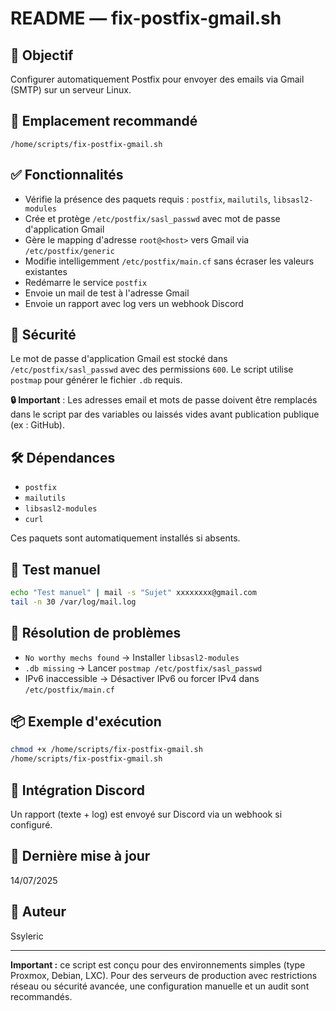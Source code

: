 # README — fix-postfix-gmail.sh

## 📌 Objectif

Configurer automatiquement Postfix pour envoyer des emails via Gmail (SMTP) sur un serveur Linux.

## 📂 Emplacement recommandé

`/home/scripts/fix-postfix-gmail.sh`

## ✅ Fonctionnalités

* Vérifie la présence des paquets requis : `postfix`, `mailutils`, `libsasl2-modules`
* Crée et protège `/etc/postfix/sasl_passwd` avec mot de passe d'application Gmail
* Gère le mapping d'adresse `root@<host>` vers Gmail via `/etc/postfix/generic`
* Modifie intelligemment `/etc/postfix/main.cf` sans écraser les valeurs existantes
* Redémarre le service `postfix`
* Envoie un mail de test à l'adresse Gmail
* Envoie un rapport avec log vers un webhook Discord

## 🔐 Sécurité

Le mot de passe d'application Gmail est stocké dans `/etc/postfix/sasl_passwd` avec des permissions `600`. Le script utilise `postmap` pour générer le fichier `.db` requis.

**🔒 Important** : Les adresses email et mots de passe doivent être remplacés dans le script par des variables ou laissés vides avant publication publique (ex : GitHub).

## 🛠️ Dépendances

* `postfix`
* `mailutils`
* `libsasl2-modules`
* `curl`

Ces paquets sont automatiquement installés si absents.

## 🧪 Test manuel

```bash
echo "Test manuel" | mail -s "Sujet" xxxxxxxx@gmail.com
tail -n 30 /var/log/mail.log
```

## 📩 Résolution de problèmes

* `No worthy mechs found` → Installer `libsasl2-modules`
* `.db missing` → Lancer `postmap /etc/postfix/sasl_passwd`
* IPv6 inaccessible → Désactiver IPv6 ou forcer IPv4 dans `/etc/postfix/main.cf`

## 📦 Exemple d'exécution

```bash
chmod +x /home/scripts/fix-postfix-gmail.sh
/home/scripts/fix-postfix-gmail.sh
```

## 📡 Intégration Discord

Un rapport (texte + log) est envoyé sur Discord via un webhook si configuré.

## 📆 Dernière mise à jour

14/07/2025

## 👤 Auteur

Ssyleric

---

**Important :** ce script est conçu pour des environnements simples (type Proxmox, Debian, LXC). Pour des serveurs de production avec restrictions réseau ou sécurité avancée, une configuration manuelle et un audit sont recommandés.
